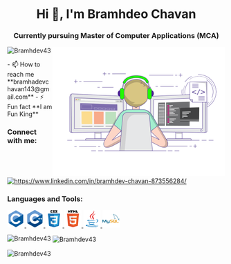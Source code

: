 <h1 align="center">Hi 👋, I'm Bramhdeo Chavan</h1>
<h3 align="center">Currently pursuing Master of Computer Applications (MCA)</h3>
<img align="right" alt="Coding" width="400" src="https://raw.githubusercontent.com/devSouvik/devSouvik/master/gif3.gif">
<!-- <img align="right" alt="coding" width="400" border-radius="10" src="https://user-images.githubusercontent.com/55389276/140866485-8fb1c876-9a8f-4d6a-98dc-08c4981eaf70.gif"> -->
<p align="left"> <img src="https://komarev.com/ghpvc/?username=Bramhdev43&label=Profile%20views&color=0e75b6&style=flat" alt="Bramhdev43" /> </p>
- 📫 How to reach me **bramhadevchavan143@gmail.com**
- ⚡ Fun fact **I am Fun King**
<h3 align="left">Connect with me:</h3>
<p align="left">
<a href="https://linkedin.com/in/https://www.linkedin.com/in/bramhdev-chavan-873556284//" target="blank"><img align="center" src="https://raw.githubusercontent.com/rahuldkjain/github-profile-readme-generator/master/src/images/icons/Social/linked-in-alt.svg" alt="https://www.linkedin.com/in/bramhdev-chavan-873556284/" height="30" width="40" /></a>
</p>
<h3 align="left">Languages and Tools:</h3>
<p align="left">  <a href="https://www.cprogramming.com/" target="_blank" rel="noreferrer"> <img src="https://raw.githubusercontent.com/devicons/devicon/master/icons/c/c-original.svg" alt="c" width="40" height="40"/> </a> <a href="https://www.w3schools.com/cpp/" target="_blank" rel="noreferrer"> <img src="https://raw.githubusercontent.com/devicons/devicon/master/icons/cplusplus/cplusplus-original.svg" alt="cplusplus" width="40" height="40"/> </a> <a href="https://www.w3schools.com/css/" target="_blank" rel="noreferrer"> <img src="https://raw.githubusercontent.com/devicons/devicon/master/icons/css3/css3-original-wordmark.svg" alt="css3" width="40" height="40"/> </a>  <a href="https://www.w3.org/html/" target="_blank" rel="noreferrer"> <img src="https://raw.githubusercontent.com/devicons/devicon/master/icons/html5/html5-original-wordmark.svg" alt="html5" width="40" height="40"/> </a> <a href="https://www.java.com" target="_blank" rel="noreferrer"> <img src="https://raw.githubusercontent.com/devicons/devicon/master/icons/java/java-original.svg" alt="java" width="40" height="40"/> </a>  <a href="https://www.mysql.com/" target="_blank" rel="noreferrer"> <img src="https://raw.githubusercontent.com/devicons/devicon/master/icons/mysql/mysql-original-wordmark.svg" alt="mysql" width="40" height="40"/> </a> </p>
<p><img align="left" src="https://github-readme-stats.vercel.app/api/top-langs?username=Bramhdev43&show_icons=true&locale=en&layout=compact" alt="Bramhdev43" /></p>
<p>&nbsp;<img align="center" src="https://github-readme-stats.vercel.app/api?username=Bramhdev43&show_icons=true&locale=en" alt="Bramhdev43" /></p>
<p><img align="center" src="https://github-readme-streak-stats.herokuapp.com/?user=Bramhdev43&" alt="Bramhdev43" /></p>
